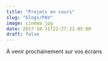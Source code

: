 ```yaml
---
title: "Projets en cours"
slug: "blogs/PAV"
image: cinéma.jpg
date: 2017-10-31T22:27:21-05:00
draft: false
---
```

À venir prochainement sur vos écrans
